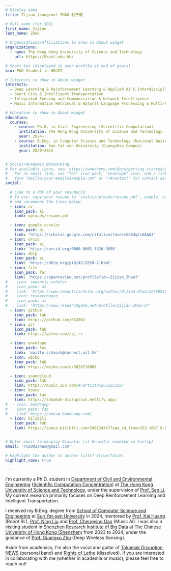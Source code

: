 ```yaml
---
# Display name
title: Zijian (Longino) ZHAO 赵子健

# Full name (for SEO)
first_name: Zijian
last_name: Zhao

# Organizations/Affiliations to show in About widget
organizations:
  - name: The Hong Kong University of Science and Technology
    url: https://hkust.edu.hk/

# Short bio (displayed in user profile at end of posts)
bio: PhD Student in HKUST

# Interests to show in About widget
interests:
  - Deep Learning & Reinforcement Learning & Applied AI & Interdisciplinarity
  - Smart City & Intelligent Transportation
  - Integrated Sensing and Communication & Network Intelligence
  - Music Information Retrieval & Natural Language Processing & Multi-Modal

# Education to show in About widget
education:
  courses:
    - course: Ph.D. in Civil Engineering (Scientific Computation)
      institution: The Hong Kong University of Science and Technology (Clearwater Bay Campus, Hong Kong)
      year: 2024~
    - course: B.Eng. in Computer Science and Technology (National Basic Subject Talent Training Plan)
      institution: Sun Yat-sen University (Guangzhou Campus)
      year: 2020~2024


# Social/Academic Networking
# For available icons, see: https://wowchemy.com/docs/getting-started/page-builder/#icons
#   For an email link, use "fas" icon pack, "envelope" icon, and a link in the
#   form "mailto:your-email@example.com" or "/#contact" for contact widget.
social:

  # Link to a PDF of your resume/CV.
  # To use: copy your resume to `static/uploads/resume.pdf`, enable `ai` icons in `params.yaml`,
  # and uncomment the lines below.
  - icon: cv
    icon_pack: ai
    link: uploads/resume.pdf

  - icon: google-scholar
    icon_pack: ai
    link: 'https://scholar.google.com/citations?user=XkA3qCcAAAAJ'
  - icon: orcid
    icon_pack: ai
    link: 'https://orcid.org/0000-0002-3326-9650'
  - icon: dblp
    icon_pack: ai
    link: 'https://dblp.org/pid/42/2820-2.html'
  - icon: file
    icon_pack: far
    link: 'https://openreview.net/profile?id=~Zijian_Zhao7'
#  - icon: semantic-scholar
#    icon_pack: ai
#    link: 'https://www.semanticscholar.org/author/Zijian-Zhao/2276001508'
#  - icon: researchgate
#    icon_pack: ai
#    link: 'https://www.researchgate.net/profile/Zijian-Zhao-27'
  - icon: github
    icon_pack: fab
    link: https://github.com/RS2002
  - icon: git
    icon_pack: fab
    link: https://gitee.com/zzj_rs

  - icon: envelope
    icon_pack: fas
    link: 'mailto:zzhaock@connect.ust.hk'
  - icon: weibo
    icon_pack: fab
    link: https://weibo.com/u/3829716889

  - icon: soundcloud
    icon_pack: fab
    link: https://music.163.com/#/artist?id=52253597
  - icon: house
    icon_pack: fas
    link: https://tokamak-disruption.netlify.app/
#  - icon: bandcamp
#    icon_pack: fab
#    link: https://news4.bandcamp.com/
  - icon: bilibili
    icon_pack: fab
    link: https://space.bilibili.com/349124347?spm_id_from=333.1007.0.0


# Enter email to display Gravatar (if Gravatar enabled in Config)
email: 'rs2002zhao@gmail.com'

# Highlight the author in author lists? (true/false)
highlight_name: true

---
```


I'm currently a Ph.D. student in [Department of Civil and Environmental Engineering](https://www.ce.ust.hk/) ([Scientific Computation Concentration](http://www.csc.ust.hk/scc/)) at [The Hong Kong University of Science and Technology](https://hkust.edu.hk/), under the supervision of [Prof. Sen Li](https://www.smartcityhkust.com/). My current research primarily focuses on Deep Reinforcement Learning and Intelligent Transportation.

I received my B.Eng. degree from [School of Computer Science and Engineering](https://cse.sysu.edu.cn/) at [Sun Yat-sen University](https://www.sysu.edu.cn/) in 2024, mentored by [Prof. Kai Huang](https://cse.sysu.edu.cn/teacher/HuangKai) (Robot RL), [Prof. Ning Liu](https://cse.sysu.edu.cn/teacher/LiuNing) and [Prof. Chengying Gao](https://cse.sysu.edu.cn/teacher/GaoChengying) (Music AI). I was also a visiting student in [Shenzhen Research Institute of Big Data](http://www.sribd.cn/) at [The Chinese University of Hong Kong (Shenzhen)](https://www.cuhk.edu.cn/zh-hans)  from 2023 to 2024, under the guidance of [Prof. Guangxu Zhu](https://sites.google.com/view/guangxuzhu) (Deep Wireless Sensing).

Aside from academics, I'm also the vocal and guitar of [Tokamak Disruption](https://tokamak-disruption.netlify.app/), [NEWS](https://music.163.com/#/artist?id=52253597) (personal band) and [Rights of Lethe](https://music.163.com/#/artist?id=52435898) (dissolved). If you are interested in collaborating with me (whether in academia or music), please feel free to reach out!
